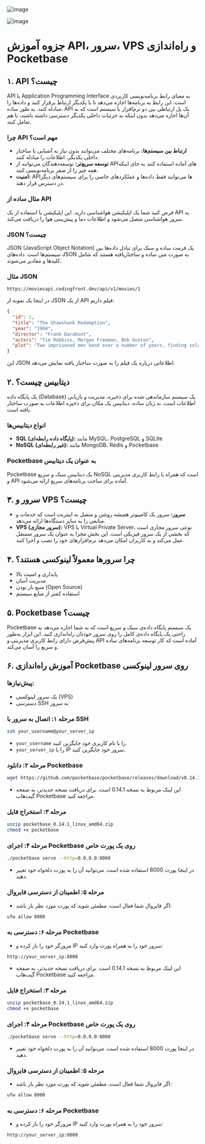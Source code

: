 ![image](https://github.com/user-attachments/assets/08c4c2de-9382-4d66-8627-e562eec2601d)

![image](https://github.com/user-attachments/assets/4c5d692b-bc82-4121-9a8b-1cd271571d21)

# جزوه آموزش API، سرور، VPS و راه‌اندازی Pocketbase

## ۱. API چیست؟

API یا Application Programming Interface به معنای رابط برنامه‌نویسی کاربردی است. این رابط به برنامه‌ها اجازه می‌دهد تا با یکدیگر ارتباط برقرار کنند و داده‌ها را مبادله کنند. به طور ساده، API یک پل ارتباطی بین دو نرم‌افزار یا سیستم است که به آن‌ها اجازه می‌دهد بدون اینکه به جزئیات داخلی یکدیگر دسترسی داشته باشند، با هم تعامل کنند.

### چرا API مهم است؟

* **ارتباط بین سیستم‌ها:** برنامه‌های مختلف می‌توانند بدون نیاز به آشنایی با ساختار داخلی یکدیگر، اطلاعات را مبادله کنند.
* **توسعه سریع‌تر:** توسعه‌دهندگان می‌توانند از APIهای آماده استفاده کنند به جای اینکه همه چیز را از صفر برنامه‌نویسی کنند.
* **امنیت:** APIها می‌توانند فقط داده‌ها و عملکردهای خاصی را برای سیستم‌های دیگر در دسترس قرار دهند.

### مثال ساده از API

فرض کنید شما یک اپلیکیشن هواشناسی دارید. این اپلیکیشن با استفاده از یک API به سرور هواشناسی متصل می‌شود و اطلاعات دما و پیش‌بینی هوا را دریافت می‌کند.

### JSON چیست؟

JSON (JavaScript Object Notation) یک فرمت ساده و سبک برای تبادل داده‌ها بین سیستم‌ها است. داده‌های JSON به صورت متن ساده و ساختاریافته هستند که شامل کلیدها و مقادیر می‌شوند.

### مثال JSON


```
https://moviesapi.codingfront.dev/api/v1/movies/1
```

در اینجا یک نمونه از JSON از یک API فیلم داریم:

```json
{
  "id": 1,
  "title": "The Shawshank Redemption",
  "year": "1994",
  "director": "Frank Darabont",
  "actors": "Tim Robbins, Morgan Freeman, Bob Gunton",
  "plot": "Two imprisoned men bond over a number of years, finding solace and eventual redemption through acts of common decency."
}
```

این JSON اطلاعاتی درباره یک فیلم را به صورت ساختار یافته نمایش می‌دهد.

## ۲. دیتابیس چیست؟

یک پایگاه داده (Database) یک سیستم سازماندهی شده برای ذخیره، مدیریت و بازیابی اطلاعات است. به زبان ساده، دیتابیس یک مکان برای ذخیره اطلاعات به صورت ساختار یافته است.

### انواع دیتابیس‌ها

* **SQL (پایگاه داده رابطه‌ای):** مانند MySQL، PostgreSQL و SQLite
* **NoSQL (غیر رابطه‌ای):** مانند MongoDB، Redis و Pocketbase

### Pocketbase به عنوان یک دیتابیس

Pocketbase یک دیتابیس سبک و سریع NoSQL است که همراه با رابط کاربری مدیریتی و API آماده برای ساخت برنامه‌های سریع ارائه می‌شود.

## ۳. سرور و VPS چیست؟

* **سرور:** سرور یک کامپیوتر همیشه روشن و متصل به اینترنت است که خدمات و منابعی را به سایر دستگاه‌ها ارائه می‌دهد.
* **VPS (سرور مجازی):** VPS یا Virtual Private Server، نوعی سرور مجازی است که بخشی از یک سرور فیزیکی است. این بخش مجزا به عنوان یک سرور مستقل عمل می‌کند و به کاربران امکان می‌دهد نرم‌افزارهای خود را نصب و اجرا کنند.

## ۴. چرا سرورها معمولاً لینوکسی هستند؟

* پایداری و امنیت بالا
* مدیریت آسان
* منبع باز بودن (Open Source)
* استفاده کمتر از منابع سیستم

## ۵. Pocketbase چیست؟

Pocketbase یک سیستم پایگاه داده‌ی سبک و سریع است که به شما اجازه می‌دهد به راحتی یک پایگاه داده‌ی کامل را روی سرور خودتان راه‌اندازی کنید. این ابزار به‌طور پیش‌فرض دارای رابط کاربری مدیریتی و API آماده است که کار توسعه برنامه‌های ساده و سریع را آسان می‌کند.

## ۶. آموزش راه‌اندازی Pocketbase روی سرور لینوکسی

### پیش‌نیازها:

* یک سرور لینوکسی (VPS)
* دسترسی SSH به سرور

### مرحله ۱: اتصال به سرور با SSH

```bash
ssh your_username@your_server_ip
```

* `your_username` را با نام کاربری خود جایگزین کنید.
* `your_server_ip` را با IP سرور خود جایگزین کنید.

### مرحله ۲: دانلود Pocketbase

```bash
wget https://github.com/pocketbase/pocketbase/releases/download/v0.14.1/pocketbase_0.14.1_linux_amd64.zip
```

* این لینک مربوط به نسخه 0.14.1 است. برای دریافت نسخه جدیدتر، به صفحه گیت‌هاب Pocketbase مراجعه کنید.

### مرحله ۳: استخراج فایل

```bash
unzip pocketbase_0.14.1_linux_amd64.zip
chmod +x pocketbase
```

### مرحله ۴: اجرای Pocketbase روی یک پورت خاص

```bash
./pocketbase serve --http=0.0.0.0:8000
```

* در اینجا پورت 8000 استفاده شده است. می‌توانید آن را به پورت دلخواه خود تغییر دهید.

### مرحله ۵: اطمینان از دسترسی فایروال

* اگر فایروال شما فعال است، مطمئن شوید که پورت مورد نظر باز باشد:

```bash
ufw allow 8000
```

### مرحله ۶: دسترسی به Pocketbase

* مرورگر خود را باز کرده و IP سرور خود را به همراه پورت وارد کنید:

```
http://your_server_ip:8000
```


* این لینک مربوط به نسخه 0.14.1 است. برای دریافت نسخه جدیدتر، به صفحه گیت‌هاب Pocketbase مراجعه کنید.

### مرحله ۳: استخراج فایل

```bash
unzip pocketbase_0.14.1_linux_amd64.zip
chmod +x pocketbase
```

### مرحله ۴: اجرای Pocketbase روی یک پورت خاص

```bash
./pocketbase serve --http=0.0.0.0:8000
```

* در اینجا پورت 8000 استفاده شده است. می‌توانید آن را به پورت دلخواه خود تغییر دهید.

### مرحله ۵: اطمینان از دسترسی فایروال

* اگر فایروال شما فعال است، مطمئن شوید که پورت مورد نظر باز باشد:

```bash
ufw allow 8000
```

### مرحله ۶: دسترسی به Pocketbase

* مرورگر خود را باز کرده و IP سرور خود را به همراه پورت وارد کنید:

```
http://your_server_ip:8000
```
